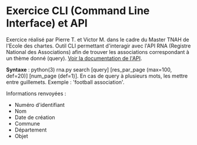 <h1>Exercice CLI (Command Line Interface) et API</h1>
<p>Exercice réalisé par Pierre T. et Victor M. dans le cadre du Master TNAH de l'Ecole des chartes. Outil CLI permettant d'interagir avec l'API RNA (Registre National des Associations) afin de trouver les associations correspondant à un thème donné (query). <a href="https://api.gouv.fr/les-api/api_rna">Voir la documentation de l'API</a>.</p>
<p><b>Syntaxe</b> : python(3) rna.py search [query] [res_par_page (max=100, def=20)] [num_page (def=1)].
    En cas de query à plusieurs mots, les mettre entre guillemets. Exemple : 'football association'.</p>
Informations renvoyées :
<ul>
    <li>Numéro d'identifiant</li>
    <li>Nom</li>
    <li>Date de création</li>
    <li>Commune</li>
    <li>Département</li>
    <li>Objet</li>
</ul>
